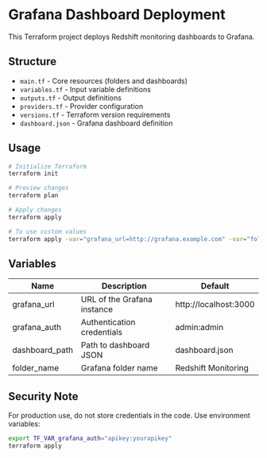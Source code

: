 # Grafana Dashboard Deployment

This Terraform project deploys Redshift monitoring dashboards to Grafana.

## Structure

- `main.tf` - Core resources (folders and dashboards)
- `variables.tf` - Input variable definitions
- `outputs.tf` - Output definitions
- `providers.tf` - Provider configuration
- `versions.tf` - Terraform version requirements
- `dashboard.json` - Grafana dashboard definition

## Usage

```bash
# Initialize Terraform
terraform init

# Preview changes
terraform plan

# Apply changes
terraform apply

# To use custom values
terraform apply -var="grafana_url=http://grafana.example.com" -var="folder_name=Production"
```

## Variables

| Name | Description | Default |
|------|-------------|---------|
| grafana_url | URL of the Grafana instance | http://localhost:3000 |
| grafana_auth | Authentication credentials | admin:admin |
| dashboard_path | Path to dashboard JSON | dashboard.json |
| folder_name | Grafana folder name | Redshift Monitoring |

## Security Note

For production use, do not store credentials in the code. Use environment variables:

```bash
export TF_VAR_grafana_auth="apikey:yourapikey"
terraform apply
```